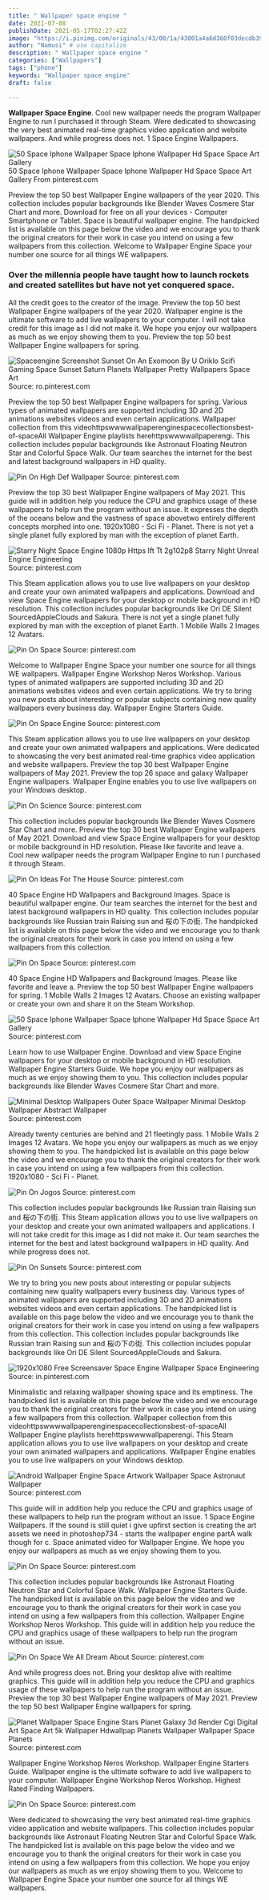 ```yaml
---
title: " Wallpaper space engine "
date: 2021-07-08
publishDate: 2021-05-17T02:27:42Z
image: "https://i.pinimg.com/originals/43/00/1a/43001a4a6d360f03decdb392af46a768.jpg"
author: "Namusi" # use capitalize
description: " Wallpaper space engine "
categories: ["Wallpapers"]
tags: ["phone"]
keywords: "Wallpaper space engine"
draft: false

---
```



**Wallpaper Space Engine**. Cool new wallpaper needs the program Wallpaper Engine to run I purchased it through Steam. Were dedicated to showcasing the very best animated real-time graphics video application and website wallpapers. And while progress does not. 1 Space Engine Wallpapers.

![50 Space Iphone Wallpaper Space Iphone Wallpaper Hd Space Space Art Gallery](https://i.pinimg.com/originals/67/dd/54/67dd54ae7194beb8e9b61199324c2671.jpg "50 Space Iphone Wallpaper Space Iphone Wallpaper Hd Space Space Art Gallery")
50 Space Iphone Wallpaper Space Iphone Wallpaper Hd Space Space Art Gallery From pinterest.com


Preview the top 50 best Wallpaper Engine wallpapers of the year 2020. This collection includes popular backgrounds like Blender Waves Cosmere Star Chart and more. Download for free on all your devices - Computer Smartphone or Tablet. Space is beautiful wallpaper engine. The handpicked list is available on this page below the video and we encourage you to thank the original creators for their work in case you intend on using a few wallpapers from this collection. Welcome to Wallpaper Engine Space your number one source for all things WE wallpapers.

### Over the millennia people have taught how to launch rockets and created satellites but have not yet conquered space.

All the credit goes to the creator of the image. Preview the top 50 best Wallpaper Engine wallpapers of the year 2020. Wallpaper engine is the ultimate software to add live wallpapers to your computer. I will not take credit for this image as I did not make it. We hope you enjoy our wallpapers as much as we enjoy showing them to you. Preview the top 50 best Wallpaper Engine wallpapers for spring.


![Spaceengine Screenshot Sunset On An Exomoon By U Oriklo Scifi Gaming Space Sunset Saturn Planets Wallpaper Pretty Wallpapers Space Art](https://i.pinimg.com/236x/01/f2/8b/01f28bc6dbb20af34af1613eb03b6f22.jpg "Spaceengine Screenshot Sunset On An Exomoon By U Oriklo Scifi Gaming Space Sunset Saturn Planets Wallpaper Pretty Wallpapers Space Art")
Source: ro.pinterest.com

Preview the top 50 best Wallpaper Engine wallpapers for spring. Various types of animated wallpapers are supported including 3D and 2D animations websites videos and even certain applications. Wallpaper collection from this videohttpswwwwallpaperenginespacecollectionsbest-of-spaceAll Wallpaper Engine playlists herehttpswwwwallpaperengi. This collection includes popular backgrounds like Astronaut Floating Neutron Star and Colorful Space Walk. Our team searches the internet for the best and latest background wallpapers in HD quality.

![Pin On High Def Wallpaper](https://i.pinimg.com/originals/0c/18/c4/0c18c46c0043780b73b3e38e6b74f43a.jpg "Pin On High Def Wallpaper")
Source: pinterest.com

Preview the top 30 best Wallpaper Engine wallpapers of May 2021. This guide will in addition help you reduce the CPU and graphics usage of these wallpapers to help run the program without an issue. It expresses the depth of the oceans below and the vastness of space abovetwo entirely different concepts morphed into one. 1920x1080 - Sci Fi - Planet. There is not yet a single planet fully explored by man with the exception of planet Earth.

![Starry Night Space Engine 1080p Https Ift Tt 2g102p8 Starry Night Unreal Engine Engineering](https://i.pinimg.com/originals/45/23/07/4523075107a7f2e367ae256a4c437700.png "Starry Night Space Engine 1080p Https Ift Tt 2g102p8 Starry Night Unreal Engine Engineering")
Source: pinterest.com

This Steam application allows you to use live wallpapers on your desktop and create your own animated wallpapers and applications. Download and view Space Engine wallpapers for your desktop or mobile background in HD resolution. This collection includes popular backgrounds like Ori DE Silent SourcedAppleClouds and Sakura. There is not yet a single planet fully explored by man with the exception of planet Earth. 1 Mobile Walls 2 Images 12 Avatars.

![Pin On Space](https://i.pinimg.com/736x/e2/6f/29/e26f2931d3ecfbf0f1b21dfc1043c43b.jpg "Pin On Space")
Source: pinterest.com

Welcome to Wallpaper Engine Space your number one source for all things WE wallpapers. Wallpaper Engine Workshop Neros Workshop. Various types of animated wallpapers are supported including 3D and 2D animations websites videos and even certain applications. We try to bring you new posts about interesting or popular subjects containing new quality wallpapers every business day. Wallpaper Engine Starters Guide.

![Pin On Space Engine](https://i.pinimg.com/originals/32/c4/b9/32c4b9352f51c14d12a0a56b6404cd01.png "Pin On Space Engine")
Source: pinterest.com

This Steam application allows you to use live wallpapers on your desktop and create your own animated wallpapers and applications. Were dedicated to showcasing the very best animated real-time graphics video application and website wallpapers. Preview the top 30 best Wallpaper Engine wallpapers of May 2021. Preview the top 26 space and galaxy Wallpaper Engine wallpapers. Wallpaper Engine enables you to use live wallpapers on your Windows desktop.

![Pin On Science](https://i.pinimg.com/originals/db/2c/e5/db2ce52daf9b09d1242e3fecc365f0fd.png "Pin On Science")
Source: pinterest.com

This collection includes popular backgrounds like Blender Waves Cosmere Star Chart and more. Preview the top 30 best Wallpaper Engine wallpapers of May 2021. Download and view Space Engine wallpapers for your desktop or mobile background in HD resolution. Please like favorite and leave a. Cool new wallpaper needs the program Wallpaper Engine to run I purchased it through Steam.

![Pin On Ideas For The House](https://i.pinimg.com/originals/27/e5/ba/27e5ba7e4c60fec52f6111e097f88da8.jpg "Pin On Ideas For The House")
Source: pinterest.com

40 Space Engine HD Wallpapers and Background Images. Space is beautiful wallpaper engine. Our team searches the internet for the best and latest background wallpapers in HD quality. This collection includes popular backgrounds like Russian train Raising sun and 桜の下の街. The handpicked list is available on this page below the video and we encourage you to thank the original creators for their work in case you intend on using a few wallpapers from this collection.

![Pin On Space](https://i.pinimg.com/originals/77/ce/c0/77cec06a850f577a6d19422ee42cc987.jpg "Pin On Space")
Source: pinterest.com

40 Space Engine HD Wallpapers and Background Images. Please like favorite and leave a. Preview the top 50 best Wallpaper Engine wallpapers for spring. 1 Mobile Walls 2 Images 12 Avatars. Choose an existing wallpaper or create your own and share it on the Steam Workshop.

![50 Space Iphone Wallpaper Space Iphone Wallpaper Hd Space Space Art Gallery](https://i.pinimg.com/originals/67/dd/54/67dd54ae7194beb8e9b61199324c2671.jpg "50 Space Iphone Wallpaper Space Iphone Wallpaper Hd Space Space Art Gallery")
Source: pinterest.com

Learn how to use Wallpaper Engine. Download and view Space Engine wallpapers for your desktop or mobile background in HD resolution. Wallpaper Engine Starters Guide. We hope you enjoy our wallpapers as much as we enjoy showing them to you. This collection includes popular backgrounds like Blender Waves Cosmere Star Chart and more.

![Minimal Desktop Wallpapers Outer Space Wallpaper Minimal Desktop Wallpaper Abstract Wallpaper](https://i.pinimg.com/originals/9e/0c/27/9e0c272bb3920fd60c7df88bd5c501dc.jpg "Minimal Desktop Wallpapers Outer Space Wallpaper Minimal Desktop Wallpaper Abstract Wallpaper")
Source: pinterest.com

Already twenty centuries are behind and 21 fleetingly pass. 1 Mobile Walls 2 Images 12 Avatars. We hope you enjoy our wallpapers as much as we enjoy showing them to you. The handpicked list is available on this page below the video and we encourage you to thank the original creators for their work in case you intend on using a few wallpapers from this collection. 1920x1080 - Sci Fi - Planet.

![Pin On Jogos](https://i.pinimg.com/originals/7a/af/b8/7aafb8b368f8ab92389ceeae1fc82b62.jpg "Pin On Jogos")
Source: pinterest.com

This collection includes popular backgrounds like Russian train Raising sun and 桜の下の街. This Steam application allows you to use live wallpapers on your desktop and create your own animated wallpapers and applications. I will not take credit for this image as I did not make it. Our team searches the internet for the best and latest background wallpapers in HD quality. And while progress does not.

![Pin On Sunsets](https://i.pinimg.com/originals/70/1d/a7/701da7bcefcd2609510da9e0cf32be52.png "Pin On Sunsets")
Source: pinterest.com

We try to bring you new posts about interesting or popular subjects containing new quality wallpapers every business day. Various types of animated wallpapers are supported including 3D and 2D animations websites videos and even certain applications. The handpicked list is available on this page below the video and we encourage you to thank the original creators for their work in case you intend on using a few wallpapers from this collection. This collection includes popular backgrounds like Russian train Raising sun and 桜の下の街. This collection includes popular backgrounds like Ori DE Silent SourcedAppleClouds and Sakura.

![1920x1080 Free Screensaver Space Engine Wallpaper Space Engineering](https://i.pinimg.com/originals/f8/34/0a/f8340a18be6506fc2bf3211133df310b.jpg "1920x1080 Free Screensaver Space Engine Wallpaper Space Engineering")
Source: in.pinterest.com

Minimalistic and relaxing wallpaper showing space and its emptiness. The handpicked list is available on this page below the video and we encourage you to thank the original creators for their work in case you intend on using a few wallpapers from this collection. Wallpaper collection from this videohttpswwwwallpaperenginespacecollectionsbest-of-spaceAll Wallpaper Engine playlists herehttpswwwwallpaperengi. This Steam application allows you to use live wallpapers on your desktop and create your own animated wallpapers and applications. Wallpaper Engine enables you to use live wallpapers on your Windows desktop.

![Android Wallpaper Engine Space Artwork Wallpaper Space Astronaut Wallpaper](https://i.pinimg.com/originals/fe/7f/df/fe7fdf80699e0c011c9fd117c2fdc080.jpg "Android Wallpaper Engine Space Artwork Wallpaper Space Astronaut Wallpaper")
Source: pinterest.com

This guide will in addition help you reduce the CPU and graphics usage of these wallpapers to help run the program without an issue. 1 Space Engine Wallpapers. If the sound is still quiet i give upfirst section is creating the art assets we need in photoshop734 - starts the wallpaper engine partA walk though for c. Space animated video for Wallpaper Engine. We hope you enjoy our wallpapers as much as we enjoy showing them to you.

![Pin On Space](https://i.pinimg.com/originals/19/62/c3/1962c31896d2626e46cc6c434a1d4f5d.jpg "Pin On Space")
Source: pinterest.com

This collection includes popular backgrounds like Astronaut Floating Neutron Star and Colorful Space Walk. Wallpaper Engine Starters Guide. The handpicked list is available on this page below the video and we encourage you to thank the original creators for their work in case you intend on using a few wallpapers from this collection. Wallpaper Engine Workshop Neros Workshop. This guide will in addition help you reduce the CPU and graphics usage of these wallpapers to help run the program without an issue.

![Pin On Space We All Dream About](https://i.pinimg.com/originals/1d/d3/34/1dd334b6bd69601bd4581a983b1f774f.jpg "Pin On Space We All Dream About")
Source: pinterest.com

And while progress does not. Bring your desktop alive with realtime graphics. This guide will in addition help you reduce the CPU and graphics usage of these wallpapers to help run the program without an issue. Preview the top 30 best Wallpaper Engine wallpapers of May 2021. Preview the top 50 best Wallpaper Engine wallpapers for spring.

![Planet Wallpaper Space Engine Stars Planet Galaxy 3d Render Cgi Digital Art Space Art 5k Wallpaper Hdwallpap Planets Wallpaper Wallpaper Space Planets](https://i.pinimg.com/originals/de/c9/a3/dec9a31b3e60df4faca7e8180a9a34f4.jpg "Planet Wallpaper Space Engine Stars Planet Galaxy 3d Render Cgi Digital Art Space Art 5k Wallpaper Hdwallpap Planets Wallpaper Wallpaper Space Planets")
Source: pinterest.com

Wallpaper Engine Workshop Neros Workshop. Wallpaper Engine Starters Guide. Wallpaper engine is the ultimate software to add live wallpapers to your computer. Wallpaper Engine Workshop Neros Workshop. Highest Rated Finding Wallpapers.

![Pin On Space](https://i.pinimg.com/originals/43/00/1a/43001a4a6d360f03decdb392af46a768.jpg "Pin On Space")
Source: pinterest.com

Were dedicated to showcasing the very best animated real-time graphics video application and website wallpapers. This collection includes popular backgrounds like Astronaut Floating Neutron Star and Colorful Space Walk. The handpicked list is available on this page below the video and we encourage you to thank the original creators for their work in case you intend on using a few wallpapers from this collection. We hope you enjoy our wallpapers as much as we enjoy showing them to you. Welcome to Wallpaper Engine Space your number one source for all things WE wallpapers.

